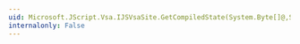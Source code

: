 ```yaml
---
uid: Microsoft.JScript.Vsa.IJSVsaSite.GetCompiledState(System.Byte[]@,System.Byte[]@)
internalonly: False
---
```

